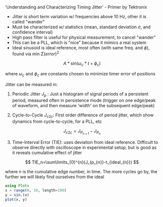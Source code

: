 'Understanding and Characterizing Timing Jitter' - Primer by Tektronix

* Jitter is short term variation w/ frequencies above 10 Hz, other it is called "wander"
* Must be characterized w/ statistics (mean, standard deviation $\sigma$, and confidence interval)
* High pass filter is useful for physical measurement, to cancel "wander"
* This can be a PLL, which is "nice" because it mimics a real system
* Ideal sinusoid is ideal reference, most often (with same freq. and $\phi$), found via min $\Sigma(error)^2$

$$
A*sin(\omega_c*t+\phi_c)
$$

where $\omega_c$ and $\phi_c$ are constants chosen to minimize timer error of positions

Jitter can be measured in:

1. Periodic Jitter $J_p$ : Just a histogram of signal periods of a persistent period, measured often in persistence mode (trigger on one edge/peak of waveform, and then measure 'width' on the subsequent edge/peak)

2. Cycle-to-Cycle $J_{c2c}$: First order difference of period jitter, which show dynamics from cycle-to-cycle, for a PLL, etc

$$
J_{c2c}=J_{P_{n+1}}-J_{P_{n}}
$$

3. Time-Interval Error (TIE): uses deviation from ideal reference. Difficult to observe directly with oscilloscope in experimental setup, but is good as it reveals cumulative effect of jitter

$$
TIE_n=\sum\limits_{0}^{n}(J_{p_{n}}-t_{ideal_{n}})
$$

where $n$ is the cumulative edge number, in time. The more cycles go by, the further we will likely find ourselves from the ideal

```julia
using Plots
x = range(0, 10, length=100)
y = sin.(x)
plot(x, y)
```